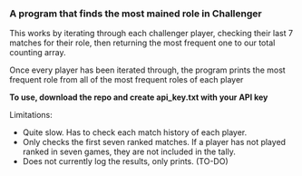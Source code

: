 <h3>A program that finds the most mained role in Challenger</h3>

<p>This works by iterating through each challenger player, checking their last 7 matches for their role, then returning
the most frequent one to our total counting array.</p>

<p>Once every player has been iterated through, the program prints the most frequent role from all of the most frequent 
roles of each player</p>

<p><strong>To use, download the repo and create api_key.txt with your API key</strong></p>

<p>Limitations:</p>
<ul>
    <li>Quite slow. Has to check each match history of each player.</li>
    <li>Only checks the first seven ranked matches. If a player has not played ranked
    in seven games, they are not included in the tally.</li>
    <li>Does not currently log the results, only prints. (TO-DO)</li>
</ul>


